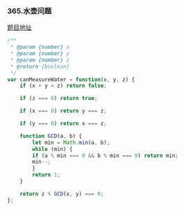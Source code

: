### 365.水壶问题

[题目地址](https://leetcode-cn.com/problems/water-and-jug-problem/)

```javascript
/**
 * @param {number} x
 * @param {number} y
 * @param {number} z
 * @return {boolean}
 */
var canMeasureWater = function(x, y, z) {
    if (x + y < z) return false;

    if (z === 0) return true;

    if (x === 0) return y === z;

    if (y === 0) return x === z;

    function GCD(a, b) {
        let min = Math.min(a, b);
        while (min) {
        if (a % min === 0 && b % min === 0) return min;
        min--;
        }
        return 1;
    }

    return z % GCD(x, y) === 0;
};
```